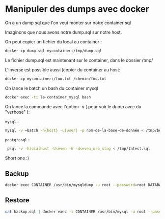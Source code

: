 # Manipuler des dumps avec docker

On a un dump sql que l'on veut monter sur notre container sql

Imaginons que nous avons notre dump.sql sur notre host.


On peut copier un fichier du local au container :

```bash
docker cp dump.sql mycontainer:/tmp/dump.sql
```
Le fichier dump.sql est maintenant sur le container, dans le dossier /tmp/

L'inverse est possible aussi (copier du container au host:

```bash
docker cp mycontainer:/foo.txt /chemin/foo.txt
```

On lance le batch un bash du container mysql

```bash
docker exec -ti le-container_mysql bash
``````

On lance la commande avec l'option -v ( pour voir le dump avec du "verbose" ):

`mysql` :
```bash
mysql -v —batch -h{host} -u{user} -p nom-de-la-base-de-donnée < /tmp/bdd.sql
``````

`postgresql` :
```bash
 psql -v -hlocalhost -Usevea -W -dsevea_oro_stag < /tmp/latest.sql
 ``````

Short one :)

## Backup

```bash
docker exec CONTAINER /usr/bin/mysqldump -u root --password=root DATABASE > backup.sql
```

## Restore
```bash
cat backup.sql | docker exec -i CONTAINER /usr/bin/mysql -u root --password=root DATABASE
```



